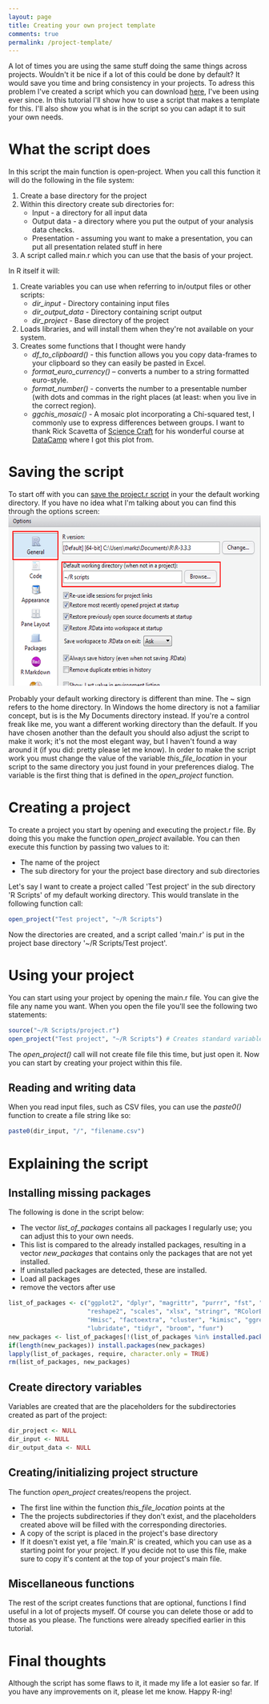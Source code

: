 ```yaml
---
layout: page
title: Creating your own project template
comments: true
permalink: /project-template/
---
```

A lot of times you are using the same stuff doing the same things across projects. Wouldn't it be nice if a lot of this could be done by default? It would save you time and bring consistency in your projects. To adress this problem I've created a script which you can download [here](https://gist.github.com/mark-me/9815ffab041a5aebd410d21343a8128c/archive/c549cbe56722178053010e47a98c9100b19cbbab.zip), I've been using ever since. In this tutorial I'll show how to use a script that makes a template for this. I'll also show you what is in the script so you can adapt it to suit your own needs.

# What the script does

In this script the main function is open-project. When you call this function it will do the following in the file system:

1.  Create a base directory for the project
2.  Within this directory create sub directories for:
    *   Input - a directory for all input data
    *   Output data - a directory where you put the output of your analysis data checks.
    *   Presentation - assuming you want to make a presentation, you can put all presentation related stuff in here
3.  A script called main.r which you can use that the basis of your project.

In R itself it will:

1.  Create variables you can use when referring to in/output files or other scripts:
    *   _dir_input_ - Directory containing input files
    *   _dir_output_data_ - Directory containing script output
    *   _dir_project_ - Base directory of the project
2.  Loads libraries, and will install them when they're not available on your system.
3.  Creates some functions that I thought were handy
    *   _df_to_clipboard()_ - this function allows you you copy data-frames to your clipboard so they can easily be pasted in Excel.
    *   _format_euro_currency()_ – converts a number to a string formatted euro-style.
    *   _format_number()_ - converts the number to a presentable number (with dots and commas in the right places (at least: when you live in the correct region).
    *   _ggchis_mosaic()_ - A mosaic plot incorporating a Chi-squared test, I commonly use to express differences between groups. I want to thank Rick Scavetta of [Science Craft](http://www.science-craft.com/) for his wonderful course at [DataCamp](https://www.datacamp.com/courses/data-visualization-with-ggplot2-2) where I got this plot from.

# Saving the script

To start off with you can [save the project.r script](https://github.com/mark-me/The-R-Pages/blob/master/project.r) in your the default working directory. If you have no idea what I'm talking about you can find this through the options screen: 
<img src="/_pages/tutorials/working_directory_setting.png" alt="Character appearance" width="575" height="340" align="centre"/>

Probably your default working directory is different than mine. The ~ sign refers to the home directory. In Windows the home directory is not a familiar concept, but is is the My Documents directory instead. If you're a control freak like me, you want a different working directory than the default. If you have chosen another than the default you should also adjust the script to make it work; it's not the most elegant way, but I haven't found a way around it (if you did: pretty please let me know). In order to make the script work you must change the value of the variable _this_file_location_ in your script to the same directory you just found in your preferences dialog. The variable is the first thing that is defined in the _open_project_ function.

# Creating a project

To create a project you start by opening and executing the project.r file. By doing this you make the function _open_project_ available. You can then execute this function by passing two values to it:

*   The name of the project
*   The sub directory for your the project base directory and sub directories

Let's say I want to create a project called 'Test project' in the sub directory 'R Scripts' of my default working directory. This would translate in the following function call: 

```r
open_project("Test project", "~/R Scripts")
```

Now the directories are created, and a script called 'main.r' is put in the project base directory '~/R Scripts/Test project'.

# Using your project

You can start using your project by opening the main.r file. You can give the file any name you want. When you open the file you'll see the following two statements: 

```r
source("~/R Scripts/project.r")
open_project("Test project", "~/R Scripts") # Creates standard variables and functions 
```

The _open_project()_ call will not create file file this time, but just open it. Now you can start by creating your project within this file.

## Reading and writing data

When you read input files, such as CSV files, you can use the _paste0()_ function to create a file string like so: 

```r
paste0(dir_input, "/", "filename.csv")
```

# Explaining the script

## Installing missing packages

The following is done in the script below:

* The vector _list_of_packages_ contains all packages I regularly use; you can adjust this to your own needs. 
* This list is compared to the already installed packages, resulting in a vector _new_packages_ that contains only the packages that are not yet installed. 
* If uninstalled packages are detected, these are installed.
* Load all packages
* remove the vectors after use

```r
list_of_packages <- c("ggplot2", "dplyr", "magrittr", "purrr", "fst", "ggmap", "ggthemes", 
                      "reshape2", "scales", "xlsx", "stringr", "RColorBrewer", "qgraph", 
                      "Hmisc", "factoextra", "cluster", "kimisc", "ggrepel", "class",
                      "lubridate", "tidyr", "broom", "funr")
new_packages <- list_of_packages[!(list_of_packages %in% installed.packages()[,"Package"])]
if(length(new_packages)) install.packages(new_packages)
lapply(list_of_packages, require, character.only = TRUE)
rm(list_of_packages, new_packages)
```

## Create directory variables

Variables are created that are the placeholders for the subdirectories created as part of the project:
```r
dir_project <- NULL
dir_input <- NULL
dir_output_data <- NULL
```

## Creating/initializing project structure

The function _open_project_ creates/reopens the project. 

* The first line within the function _this_file_location_ points at the  
* The the projects subdirectories if they don't exist, and the placeholders created above will be filled with the corresponding directories.
* A copy of the script is placed in the project's base directory
* If it doesn't exist yet, a file 'main.R' is created, which you can use as a starting point for your project. If you decide not to use this file, make sure to copy it's content at the top of your project's main file.

## Miscellaneous functions

The rest of the script creates functions that are optional, functions I find useful in a lot of projects myself. Of course you can delete those or add to those as you please. The functions were already specified earlier in this tutorial.

# Final thoughts

Although the script has some flaws to it, it made my life a lot easier so far. If you have any improvements on it, please let me know. Happy R-ing!
